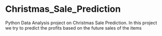 # Christmas_Sale_Prediction
Python Data Analysis project on Christmas Sale Prediction. In this project we try to predict the profits based on the future sales of the items
